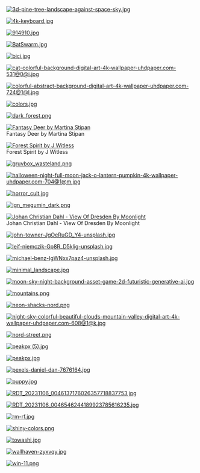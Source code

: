 [![3d-pine-tree-landscape-against-space-sky.jpg](3d-pine-tree-landscape-against-space-sky.jpg "3d-pine-tree-landscape-against-space-sky.jpg")](https://raw.githubusercontent.com/buckmanc/Wallpapers/main/desktop/misc/3d-pine-tree-landscape-against-space-sky.jpg)

[![4k-keyboard.jpg](4k-keyboard.jpg "4k-keyboard.jpg")](https://raw.githubusercontent.com/buckmanc/Wallpapers/main/desktop/misc/4k-keyboard.jpg)

[![914910.jpg](914910.jpg "914910.jpg")](https://raw.githubusercontent.com/buckmanc/Wallpapers/main/desktop/misc/914910.jpg)

[![BatSwarm.jpg](BatSwarm.jpg "BatSwarm.jpg")](https://raw.githubusercontent.com/buckmanc/Wallpapers/main/desktop/misc/BatSwarm.jpg)

[![bici.jpg](bici.jpg "bici.jpg")](https://raw.githubusercontent.com/buckmanc/Wallpapers/main/desktop/misc/bici.jpg)

[![cat-colorful-background-digital-art-4k-wallpaper-uhdpaper.com-531@0@i.jpg](cat-colorful-background-digital-art-4k-wallpaper-uhdpaper.com-531@0@i.jpg "cat-colorful-background-digital-art-4k-wallpaper-uhdpaper.com-531@0@i.jpg")](https://raw.githubusercontent.com/buckmanc/Wallpapers/main/desktop/misc/cat-colorful-background-digital-art-4k-wallpaper-uhdpaper.com-531@0@i.jpg)

[![colorful-abstract-background-digital-art-4k-wallpaper-uhdpaper.com-724@1@l.jpg](colorful-abstract-background-digital-art-4k-wallpaper-uhdpaper.com-724@1@l.jpg "colorful-abstract-background-digital-art-4k-wallpaper-uhdpaper.com-724@1@l.jpg")](https://raw.githubusercontent.com/buckmanc/Wallpapers/main/desktop/misc/colorful-abstract-background-digital-art-4k-wallpaper-uhdpaper.com-724@1@l.jpg)

[![colors.jpg](colors.jpg "colors.jpg")](https://raw.githubusercontent.com/buckmanc/Wallpapers/main/desktop/misc/colors.jpg)

[![dark_forest.png](dark_forest.png "dark_forest.png")](https://raw.githubusercontent.com/buckmanc/Wallpapers/main/desktop/misc/dark_forest.png)

[![Fantasy Deer by Martina Stipan](Fantasy%20Deer%20by%20Martina%20Stipan.jpg "Fantasy Deer by Martina Stipan")](https://raw.githubusercontent.com/buckmanc/Wallpapers/main/desktop/misc/Fantasy%20Deer%20by%20Martina%20Stipan.jpg)\
Fantasy Deer by Martina Stipan

[![Forest Spirit by J Witless](Forest%20Spirit%20by%20j-witless.png "Forest Spirit by J Witless")](https://raw.githubusercontent.com/buckmanc/Wallpapers/main/desktop/misc/Forest%20Spirit%20by%20j-witless.png)\
Forest Spirit by J Witless

[![gruvbox_wasteland.png](gruvbox_wasteland.png "gruvbox_wasteland.png")](https://raw.githubusercontent.com/buckmanc/Wallpapers/main/desktop/misc/gruvbox_wasteland.png)

[![halloween-night-full-moon-jack-o-lantern-pumpkin-4k-wallpaper-uhdpaper.com-704@1@m.jpg](halloween-night-full-moon-jack-o-lantern-pumpkin-4k-wallpaper-uhdpaper.com-704@1@m.jpg "halloween-night-full-moon-jack-o-lantern-pumpkin-4k-wallpaper-uhdpaper.com-704@1@m.jpg")](https://raw.githubusercontent.com/buckmanc/Wallpapers/main/desktop/misc/halloween-night-full-moon-jack-o-lantern-pumpkin-4k-wallpaper-uhdpaper.com-704@1@m.jpg)

[![horror_cult.jpg](horror_cult.jpg "horror_cult.jpg")](https://raw.githubusercontent.com/buckmanc/Wallpapers/main/desktop/misc/horror_cult.jpg)

[![ign_megumin_dark.png](ign_megumin_dark.png "ign_megumin_dark.png")](https://raw.githubusercontent.com/buckmanc/Wallpapers/main/desktop/misc/ign_megumin_dark.png)

[![Johan Christian Dahl - View Of Dresden By Moonlight](Johan_Christian_Dahl_-_View_of_Dresden_by_Moonlight.jpg "Johan Christian Dahl - View Of Dresden By Moonlight")](https://raw.githubusercontent.com/buckmanc/Wallpapers/main/desktop/misc/Johan_Christian_Dahl_-_View_of_Dresden_by_Moonlight.jpg)\
Johan Christian Dahl - View Of Dresden By Moonlight

[![john-towner-JgOeRuGD_Y4-unsplash.jpg](john-towner-JgOeRuGD_Y4-unsplash.jpg "john-towner-JgOeRuGD_Y4-unsplash.jpg")](https://raw.githubusercontent.com/buckmanc/Wallpapers/main/desktop/misc/john-towner-JgOeRuGD_Y4-unsplash.jpg)

[![leif-niemczik-Gp8R_D5klig-unsplash.jpg](leif-niemczik-Gp8R_D5klig-unsplash.jpg "leif-niemczik-Gp8R_D5klig-unsplash.jpg")](https://raw.githubusercontent.com/buckmanc/Wallpapers/main/desktop/misc/leif-niemczik-Gp8R_D5klig-unsplash.jpg)

[![michael-benz-IgWNxx7paz4-unsplash.jpg](michael-benz-IgWNxx7paz4-unsplash.jpg "michael-benz-IgWNxx7paz4-unsplash.jpg")](https://raw.githubusercontent.com/buckmanc/Wallpapers/main/desktop/misc/michael-benz-IgWNxx7paz4-unsplash.jpg)

[![minimal_landscape.jpg](minimal_landscape.jpg "minimal_landscape.jpg")](https://raw.githubusercontent.com/buckmanc/Wallpapers/main/desktop/misc/minimal_landscape.jpg)

[![moon-sky-night-background-asset-game-2d-futuristic-generative-ai.jpg](moon-sky-night-background-asset-game-2d-futuristic-generative-ai.jpg "moon-sky-night-background-asset-game-2d-futuristic-generative-ai.jpg")](https://raw.githubusercontent.com/buckmanc/Wallpapers/main/desktop/misc/moon-sky-night-background-asset-game-2d-futuristic-generative-ai.jpg)

[![mountains.png](mountains.png "mountains.png")](https://raw.githubusercontent.com/buckmanc/Wallpapers/main/desktop/misc/mountains.png)

[![neon-shacks-nord.png](neon-shacks-nord.png "neon-shacks-nord.png")](https://raw.githubusercontent.com/buckmanc/Wallpapers/main/desktop/misc/neon-shacks-nord.png)

[![night-sky-colorful-beautiful-clouds-mountain-valley-digital-art-4k-wallpaper-uhdpaper.com-608@1@k.jpg](night-sky-colorful-beautiful-clouds-mountain-valley-digital-art-4k-wallpaper-uhdpaper.com-608@1@k.jpg "night-sky-colorful-beautiful-clouds-mountain-valley-digital-art-4k-wallpaper-uhdpaper.com-608@1@k.jpg")](https://raw.githubusercontent.com/buckmanc/Wallpapers/main/desktop/misc/night-sky-colorful-beautiful-clouds-mountain-valley-digital-art-4k-wallpaper-uhdpaper.com-608@1@k.jpg)

[![nord-street.png](nord-street.png "nord-street.png")](https://raw.githubusercontent.com/buckmanc/Wallpapers/main/desktop/misc/nord-street.png)

[![peakpx (5).jpg](peakpx%20(5).jpg "peakpx (5).jpg")](https://raw.githubusercontent.com/buckmanc/Wallpapers/main/desktop/misc/peakpx%20(5).jpg)

[![peakpx.jpg](peakpx.jpg "peakpx.jpg")](https://raw.githubusercontent.com/buckmanc/Wallpapers/main/desktop/misc/peakpx.jpg)

[![pexels-daniel-dan-7676164.jpg](pexels-daniel-dan-7676164.jpg "pexels-daniel-dan-7676164.jpg")](https://raw.githubusercontent.com/buckmanc/Wallpapers/main/desktop/misc/pexels-daniel-dan-7676164.jpg)

[![puppy.jpg](puppy.jpg "puppy.jpg")](https://raw.githubusercontent.com/buckmanc/Wallpapers/main/desktop/misc/puppy.jpg)

[![RDT_20231106_0046137176026357718837753.jpg](RDT_20231106_0046137176026357718837753.jpg "RDT_20231106_0046137176026357718837753.jpg")](https://raw.githubusercontent.com/buckmanc/Wallpapers/main/desktop/misc/RDT_20231106_0046137176026357718837753.jpg)

[![RDT_20231106_0046546244189923785616235.jpg](RDT_20231106_0046546244189923785616235.jpg "RDT_20231106_0046546244189923785616235.jpg")](https://raw.githubusercontent.com/buckmanc/Wallpapers/main/desktop/misc/RDT_20231106_0046546244189923785616235.jpg)

[![rm-rf.jpg](rm-rf.jpg "rm-rf.jpg")](https://raw.githubusercontent.com/buckmanc/Wallpapers/main/desktop/misc/rm-rf.jpg)

[![shiny-colors.png](shiny-colors.png "shiny-colors.png")](https://raw.githubusercontent.com/buckmanc/Wallpapers/main/desktop/misc/shiny-colors.png)

[![towashi.jpg](towashi.jpg "towashi.jpg")](https://raw.githubusercontent.com/buckmanc/Wallpapers/main/desktop/misc/towashi.jpg)

[![wallhaven-zyxvqy.jpg](wallhaven-zyxvqy.jpg "wallhaven-zyxvqy.jpg")](https://raw.githubusercontent.com/buckmanc/Wallpapers/main/desktop/misc/wallhaven-zyxvqy.jpg)

[![win-11.png](win-11.png "win-11.png")](https://raw.githubusercontent.com/buckmanc/Wallpapers/main/desktop/misc/win-11.png)


